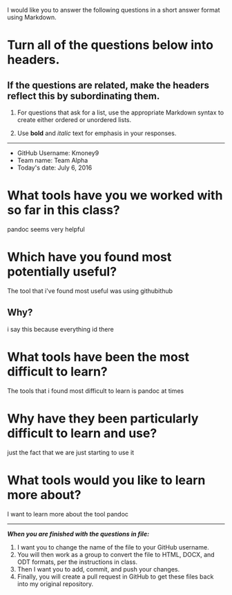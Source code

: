 I would like you to answer the following questions in a short answer format using Markdown. 

# Turn all of the questions below into headers. 

## If the questions are related, make the headers reflect this by subordinating them.  

1. For questions that ask for a list, use the appropriate Markdown syntax to create either ordered or unordered lists. 

2. Use **bold** and *italic* text for emphasis in your responses.

* * *

* GitHub Username: Kmoney9
* Team name: Team Alpha 
* Today's date: July 6, 2016

# What tools have you we worked with so far in this class?
pandoc seems very helpful


# Which have you found most potentially useful? 
The tool that i've found most useful was using githubithub

## Why? 
i say this because everything id there 

# What tools have been the most difficult to learn? 
The tools that i found most difficult to learn is pandoc at times 

# Why have they been particularly difficult to learn and use?
just the fact that we are just starting to use it 

# What tools would you like to learn more about?
I want to learn more about the tool pandoc 

* * * 

***When you are finished with the questions in file:*** 

1. I want you to change the name of the file to your GitHub username. 
2. You will then work as a group to convert the file to HTML, DOCX, and ODT formats, per the instructions in  class. 
3. Then I want you to add, commit, and push your changes. 
4. Finally, you will create a pull request in GitHub to get these files back into my original repository. 